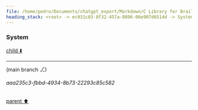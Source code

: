 ```yaml
---
file: /home/pedro/Documents/chatgpt_export/Markdown/C Library for Braille Grid.md
heading_stack: <root> -> ec931c03-8f32-457a-8896-06e907d6514d -> System -> 60c8cb8a-5be6-436c-a7a1-cb652f0b1c63 -> System
---
```

### System

[child ⬇️](#aaa235c3-fbbd-4934-8b73-22293c85c582)

---

(main branch ⎇)
###### aaa235c3-fbbd-4934-8b73-22293c85c582
[parent ⬆️](#60c8cb8a-5be6-436c-a7a1-cb652f0b1c63)
